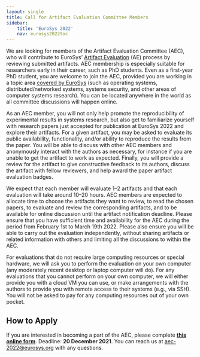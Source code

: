 ```yaml
---
layout: single
title: Call for Artifact Evaluation Committee Members
sidebar:
    title: 'EuroSys 2022'
    nav: eurosys2022toc
---
```


We are looking for members of the Artifact Evaluation Committee (AEC), who will
contribute to EuroSys’ [Artifact Evaluation](call.html) (AE) process by
reviewing submitted artifacts. AEC membership is especially suitable for
researchers early in their career, such as PhD students. Even as a first-year
PhD student, you are welcome to join the AEC, provided you are working in a
topic area [covered by EuroSys](https://2022.eurosys.org/calls/call-for-papers/)
(such as operating systems, distributed/networked systems, systems security, and
other areas of computer systems research). You can be located anywhere in the
world as all committee discussions will happen online.

As an AEC member, you will not only help promote the reproducibility of
experimental results in systems research, but also get to familiarize yourself
with research papers just accepted for publication at EuroSys 2022 and explore
their artifacts. For a given artifact, you may be asked to evaluate its public
availability, functionality, and/or ability to reproduce the results from the
paper. You will be able to discuss with other AEC members and anonymously
interact with the authors as necessary, for instance if you are unable to get
the artifact to work as expected. Finally, you will provide a review for the
artifact to give constructive feedback to its authors, discuss the artifact with
fellow reviewers, and help award the paper artifact evaluation badges.

We expect that each member will evaluate 1–2 artifacts and that each evaluation
will take around 10–20 hours. AEC members are expected to allocate time to
choose the artifacts they want to review, to read the chosen papers, to evaluate
and review the corresponding artifacts, and to be available for online
discussion until the artifact notification deadline. Please ensure that you have
sufficient time and availability for the AEC during the period from February 1st
to March 19th 2022. Please also ensure you will be able to carry out the
evaluation independently, without sharing artifacts or related information with
others and limiting all the discussions to within the AEC.

For evaluations that do not require large computing resources or special
hardware, we will ask you to perform the evaluation on your own computer (any
moderately recent desktop or laptop computer will do). For any evaluations that
you cannot perform on your own computer, we will either provide you with a cloud
VM you can use, or make arrangements with the authors to provide you with remote
access to their systems (e.g., via SSH). You will not be asked to pay for any
computing resources out of your own pocket.

How to Apply
------------

If you are interested in becoming a part of the AEC, please complete **[this
online form](https://forms.gle/1iS2e7ELceeUYUuJ6)**. Deadline: **20 December 2021**.
You can reach us at [aec-2022@eurosys.org](mailto:aec-2022@eurosys.org) with any
questions.
